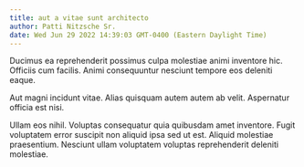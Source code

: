 ```yaml
---
title: aut a vitae sunt architecto
author: Patti Nitzsche Sr.
date: Wed Jun 29 2022 14:39:03 GMT-0400 (Eastern Daylight Time)
---
```

Ducimus ea reprehenderit possimus culpa molestiae animi inventore hic. Officiis cum facilis. Animi consequuntur nesciunt tempore eos deleniti eaque.

 Aut magni incidunt vitae. Alias quisquam autem autem ab velit. Aspernatur officia est nisi.

 Ullam eos nihil. Voluptas consequatur quia quibusdam amet inventore. Fugit voluptatem error suscipit non aliquid ipsa sed ut est. Aliquid molestiae praesentium. Nesciunt ullam voluptatem voluptas reprehenderit deleniti molestiae.